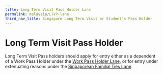 ```yaml
---
title: Long Term Visit Pass Holder Lane
permalink: malaysia/LTVP-lane
third_nav_title: Singapore Long Term Visit or Student's Pass Holder
---
```


# Long Term Visit Pass Holder 

Long Term Visit Pass holders should apply for entry either as a dependent of a Work Pass Holder under the [Work Pass Holder Lane](malaysia/work-pass-holder-lane), or for entry under extenuating reasons under the [Singaporean Familial Ties Lane](/malaysia/singaporean-ftl).
